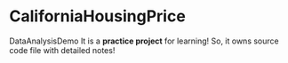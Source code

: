 # CaliforniaHousingPrice
DataAnalysisDemo
It is a **practice project** for learning! So, it owns source code file with detailed notes!
